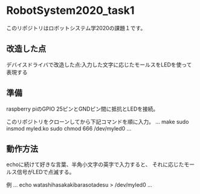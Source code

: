 # RobotSystem2020_task1
このリポジトリはロボットシステム学2020の課題１です。

## 改造した点
デバイスドライバで改造した点:入力した文字に応じたモールスをLEDを使って表現する

## 準備
raspberry piのGPIO 25ピンとGNDピン間に抵抗とLEDを接続。

このリポジトリをクローンしてから下記コマンドを順に入力。
...
make
sudo insmod myled.ko
sudo chmod 666 /dev/myled0
...

## 動作方法
echoに続けて好きな言葉、半角小文字の英字で入力すると、
それに応じたモールス信号がLEDで点滅する。

例
...
echo watashihasakakibarasotadesu > /dev/myled0
...

